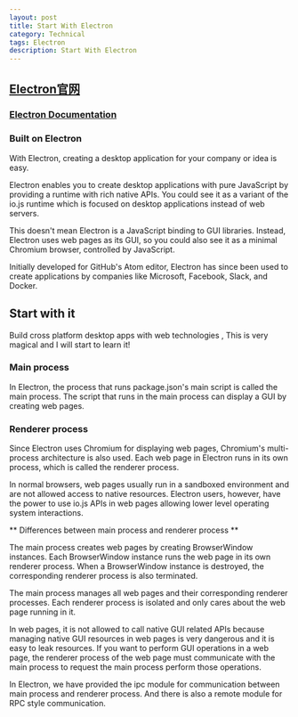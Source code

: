 ```yaml
---
layout: post
title: Start With Electron
category: Technical
tags: Electron
description: Start With Electron
---
```


## [Electron官网](http://electron.atom.io/)

### [Electron Documentation](http://electron.atom.io/docs/v0.31.0/)

### Built on Electron

With Electron, creating a desktop application for your company or idea is easy.
 
Electron enables you to create desktop applications with pure JavaScript by providing a runtime with rich native APIs. You could see it as a variant of the io.js runtime which is focused on desktop applications instead of web servers.

This doesn't mean Electron is a JavaScript binding to GUI libraries. Instead, Electron uses web pages as its GUI, so you could also see it as a minimal Chromium browser, controlled by JavaScript.

Initially developed for GitHub's Atom editor, Electron has since been used to create applications by companies like Microsoft, Facebook, Slack, and Docker.

## Start with it 

Build cross platform desktop apps with web technologies , This is very magical and I will start to learn it!

### Main process

In Electron, the process that runs package.json's main script is called the main process. The script that runs in the main process can display a GUI by creating web pages.

### Renderer process

Since Electron uses Chromium for displaying web pages, Chromium's multi-process architecture is also used. Each web page in Electron runs in its own process, which is called the renderer process.

In normal browsers, web pages usually run in a sandboxed environment and are not allowed access to native resources. Electron users, however, have the power to use io.js APIs in web pages allowing lower level operating system interactions.

** Differences between main process and renderer process **

The main process creates web pages by creating BrowserWindow instances. Each BrowserWindow instance runs the web page in its own renderer process. When a BrowserWindow instance is destroyed, the corresponding renderer process is also terminated.

The main process manages all web pages and their corresponding renderer processes. Each renderer process is isolated and only cares about the web page running in it.

In web pages, it is not allowed to call native GUI related APIs because managing native GUI resources in web pages is very dangerous and it is easy to leak resources. If you want to perform GUI operations in a web page, the renderer process of the web page must communicate with the main process to request the main process perform those operations.

In Electron, we have provided the ipc module for communication between main process and renderer process. And there is also a remote module for RPC style communication.

